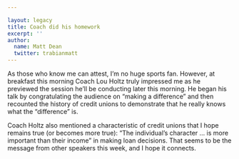 ```yaml
---

layout: legacy
title: Coach did his homework
excerpt: ''
author:
  name: Matt Dean
  twitter: trabianmatt
---
```


<p>As those who know me can attest, I&#8217;m no huge sports fan.  However, at breakfast this morning Coach Lou Holtz truly impressed me as he previewed the session he&#8217;ll be conducting later this morning.  He began his talk by congratulating the audience on &#8220;making a difference&#8221; and then recounted the history of credit unions to demonstrate that he really knows what the &#8220;difference&#8221; is.</p>
<p>Coach Holtz also mentioned a characteristic of credit unions that I hope remains true (or becomes more true): &#8220;The individual&#8217;s character &#8230; is more important than their income&#8221; in making loan decisions.  That seems to be the message from other speakers this week, and I hope it connects.</p>